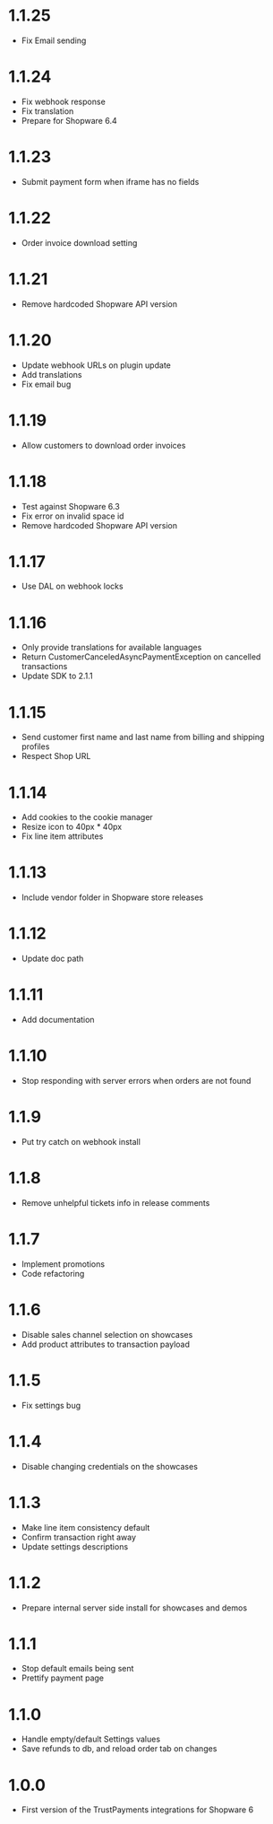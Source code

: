 # 1.1.25
- Fix Email sending

# 1.1.24
- Fix webhook response
- Fix translation
- Prepare for Shopware 6.4

# 1.1.23
- Submit payment form when iframe has no fields

# 1.1.22
- Order invoice download setting

# 1.1.21
- Remove hardcoded Shopware API version

# 1.1.20
- Update webhook URLs on plugin update
- Add translations
- Fix email bug

# 1.1.19
- Allow customers to download order invoices

# 1.1.18
- Test against Shopware 6.3
- Fix error on invalid space id
- Remove hardcoded Shopware API version

# 1.1.17
- Use DAL on webhook locks

# 1.1.16
- Only provide translations for available languages
- Return CustomerCanceledAsyncPaymentException on cancelled transactions
- Update SDK to 2.1.1

# 1.1.15
- Send customer first name and last name from billing and shipping profiles
- Respect Shop URL

# 1.1.14
- Add cookies to the cookie manager
- Resize icon to 40px * 40px
- Fix line item attributes

# 1.1.13
- Include vendor folder in Shopware store releases

# 1.1.12
- Update doc path

# 1.1.11
- Add documentation

# 1.1.10
- Stop responding with server errors when orders are not found

# 1.1.9
- Put try catch on webhook install

# 1.1.8
- Remove unhelpful tickets info in release comments

# 1.1.7
- Implement promotions
- Code refactoring

# 1.1.6
- Disable sales channel selection on showcases
- Add product attributes to transaction payload

# 1.1.5
- Fix settings bug

# 1.1.4
- Disable changing credentials on the showcases

# 1.1.3
- Make line item consistency default
- Confirm transaction right away
- Update settings descriptions

# 1.1.2
- Prepare internal server side install for showcases and demos

# 1.1.1
- Stop default emails being sent
- Prettify payment page

# 1.1.0
- Handle empty/default Settings values
- Save refunds to db, and reload order tab on changes

# 1.0.0
- First version of the TrustPayments integrations for Shopware 6
